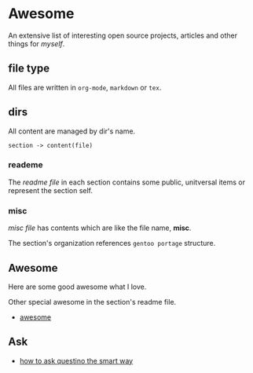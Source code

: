 # Awesome

An extensive list of interesting open source projects, articles and other things for _myself_.

## file type

All files are written in `org-mode`, `markdown` or `tex`.

## dirs

All content are managed by dir's name.

`section -> content(file)`

### reademe

The _readme file_ in each section contains some public, unitversal items or represent the section self.

### misc

_misc file_ has contents which are like the file name, __misc__.

The section's organization references `gentoo portage` structure.

## Awesome

Here are some good awesome what I love.

Other special awesome in the section's readme file.

- [awesome](https://github.com/sindresorhus/awesome)

## Ask

- [how to ask questino the smart way](https://github.com/ryanhanwu/How-To-Ask-Questions-The-Smart-Way)
